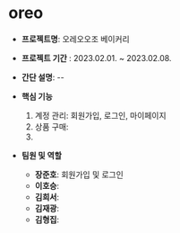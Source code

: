 # oreo
- **프로젝트명**: 오레오오조 베이커리

- **프로젝트 기간** : 2023.02.01.  ~ 2023.02.08.

- **간단 설명**: --

- **핵심 기능**

  1. 계정 관리: 회원가입, 로그인, 마이페이지
  2. 상품 구매:
  3.  
  
- **팀원 및 역할**
  - **장준호**: 회원가입 및 로그인
  - **이호승**: 
  - **김희서**: 
  - **김재광**: 
  - **김형집**: 